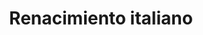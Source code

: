 ﻿---
title: "Renacimiento italiano"
permalink: periodes_930.html
layout: periode
dataInici: 1453
dataFi: 1564
sidebar: periodes
pares:
  - 491:
    title: "Renacimiento"
    dataInici: "(1453)"
    dataFi: "(1564)"

fills:
  - 326:
    title: "Guerras Italianas"
    dataInici: "(1494)"
    dataFi: "(1559)"

jocsPrincipals:
  - title: "Lorenzo il Magnifico"
    bggId: 203993
    dataInici: 
    dataFi: 

jocsEscenaris:
  - title: "The Princes of Florence"
    bggId: 555
    dataInici: 
    dataFi: 

  - title: "Princes of the Renaissance"
    bggId: 8045
    dataInici: 
    dataFi: 

  - title: "The Prince: The Struggle of House Borgia"
    bggId: 7720
    dataInici: 
    dataFi: 

  - title: "Calimala"
    bggId: 199383
    dataInici: 
    dataFi: 

  - title: "Brides & Bribes"
    bggId: 188343
    dataInici: 
    dataFi: 

  - title: "Leonardo da Vinci"
    bggId: 21920
    dataInici: 
    dataFi: 

  - title: "Medici"
    bggId: 46
    dataInici: 
    dataFi: 

  - title: "Medici vs Strozzi"
    bggId: 24762
    dataInici: 
    dataFi: 

  - title: "Medici: The Card Game"
    bggId: 202288
    dataInici: 
    dataFi: 

  - title: "Palazzo"
    bggId: 15318
    dataInici: 
    dataFi: 

  - title: "Signorie"
    bggId: 177678
    dataInici: 
    dataFi: 

  - title: "Il Vecchio"
    bggId: 119391
    dataInici: 
    dataFi: 

  - title: "Ventura"
    bggId: 34871
    dataInici: 
    dataFi: 

jocsEpoca:
jocsEpocaEscenaris:
---
